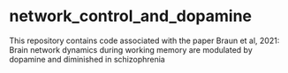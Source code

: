 # network_control_and_dopamine
This repository contains code associated with the paper Braun et al, 2021: Brain network dynamics during working memory are modulated by dopamine and diminished in schizophrenia 
